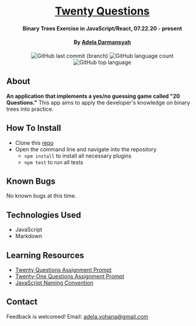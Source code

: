 <div align=center>

# [Twenty Questions](https://github.com/ayohana/twenty-questions.git)

#### Binary Trees Exercise in JavaScript/React, 07.22.20 - present

#### By [**Adela Darmansyah**](https://github.com/ayohana/)

![GitHub last commit (branch)](https://img.shields.io/github/last-commit/ayohana/twenty-questions/master?color=%23DE98B2&style=for-the-badge) ![GitHub language count](https://img.shields.io/github/languages/count/ayohana/twenty-questions?color=%23DE98B2&style=for-the-badge) ![GitHub top language](https://img.shields.io/github/languages/top/ayohana/twenty-questions?color=%23DE98B2&style=for-the-badge)

</div>

## About

**An application that implements a yes/no guessing game called "20 Questions."**  This app aims to apply the developer's knowledge on binary trees into practice.

## How To Install

* Clone this [repo](https://github.com/ayohana/twenty-questions.git)
* Open the command line and navigate into the repository
    * `npm install` to install all necessary plugins
    * `npm test` to run all tests

## Known Bugs

No known bugs at this time.

## Technologies Used

* JavaScript
* Markdown

## Learning Resources

* [Twenty Questions Assignment Prompt](https://web.stanford.edu/class/archive/cs/cs106x/cs106x.1174/assn/twentyQuestions.html)
* [Twenty-One Questions Assignment Prompt](https://web.stanford.edu/class/archive/cs/cs106x/cs106x.1174/assn/twentyOneQuestions.html)
* [JavaScript Naming Convention](https://www.robinwieruch.de/javascript-naming-conventions)

## Contact

Feedback is welcomed! Email: [adela.yohana@gmail.com](mailto:adela.yohana@gmail.com)